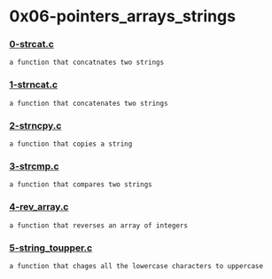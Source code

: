 # 0x06-pointers_arrays_strings


### [0-strcat.c](./0-strcat.c)
```
a function that concatnates two strings
```


### [1-strncat.c](./1-strncat.c)
```
a function that concatenates two strings
```


### [2-strncpy.c](./2-strncpy.c)
```
a function that copies a string
```


### [3-strcmp.c](./3-strcmp.c)
```
a function that compares two strings
```


### [4-rev_array.c](./4-rev_array.c)
```
a function that reverses an array of integers
```


### [5-string_toupper.c](./5-string_toupper.c)
```
a function that chages all the lowercase characters to uppercase
```


